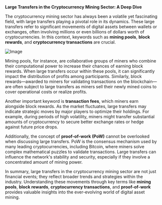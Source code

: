 **Large Transfers in the Cryptocurrency Mining Sector: A Deep Dive**

The cryptocurrency mining sector has always been a volatile yet fascinating field, with large transfers playing a pivotal role in its dynamics. These large transfers refer to significant movements of digital assets between wallets or exchanges, often involving millions or even billions of dollars worth of cryptocurrencies. In this context, keywords such as **mining pools**, **block rewards**, and **cryptocurrency transactions** are crucial.

![Image](https://github.com/user-attachments/assets/31692037-0104-4703-abd1-696b6a7dd41b)

Mining pools, for instance, are collaborative groups of miners who combine their computational power to increase their chances of earning block rewards. When large transfers occur within these pools, it can significantly impact the distribution of profits among participants. Similarly, block rewards—awarded to miners for validating transactions on the blockchain—are often subject to large transfers as miners sell their newly mined coins to cover operational costs or realize profits.

Another important keyword is **transaction fees**, which miners earn alongside block rewards. As the market fluctuates, large transfers may indicate strategic moves by major players to optimize their holdings. For example, during periods of high volatility, miners might transfer substantial amounts of cryptocurrency to secure better exchange rates or hedge against future price drops.

Additionally, the concept of **proof-of-work (PoW)** cannot be overlooked when discussing large transfers. PoW is the consensus mechanism used by many leading cryptocurrencies, including Bitcoin, where miners solve complex mathematical puzzles to validate transactions. Large transfers can influence the network's stability and security, especially if they involve a concentrated amount of mining power.

In summary, large transfers in the cryptocurrency mining sector are not just financial events; they reflect broader trends and strategies within the industry. Understanding these movements through key terms like **mining pools**, **block rewards**, **cryptocurrency transactions**, and **proof-of-work** provides valuable insights into the ever-evolving world of digital asset mining.